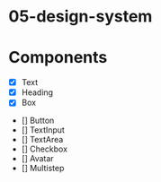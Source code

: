 # 05-design-system

# Components

- [X] Text
- [X] Heading
- [X] Box
- [] Button
- [] TextInput
- [] TextArea
- [] Checkbox
- [] Avatar
- [] Multistep